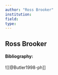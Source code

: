 ```yaml
---
author: "Ross Brooker"
institution:
field:
type:
---
```


## Ross Brooker
#### Bibliography:

![[@Butler1998-ph]]